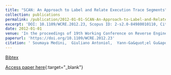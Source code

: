 ```yaml
---
title: "SCAN: An Approach to Label and Relate Execution Trace Segments"
collection: publications
permalink: /publication/2012-01-01-SCAN-An-Approach-to-Label-and-Relate-Execution-Trace-Segments
excerpt: 'DOI: 10.1109/WCRE.2012.23, Scopus ID: 2-s2.0-84980010110, Cited by: 4'
date: 2012-01-01
venue: 'In the proceedings of 19th Working Conference on Reverse Engineering, WCRE 2012, Kingston, ON, Canada, October 15-18, 2012'
paperurl: 'https://doi.org/10.1109/WCRE.2012.23'
citation: ' Soumaya Medini,  Giuliano Antoniol,  Yann-Ga&quot;el Gu&apos;eh&apos;eneuc,  Massimiliano Di,  Paolo Tonella, &quot;SCAN: An Approach to Label and Relate Execution Trace Segments.&quot; In the proceedings of 19th Working Conference on Reverse Engineering, WCRE 2012, Kingston, ON, Canada, October 15-18, 2012, 2012.'
---
```

[Bibtex](https://dblp.org/rec/bib/conf/wcre/MediniAGPT12)

[Access paper here](https://doi.org/10.1109/WCRE.2012.23){:target="_blank"}
